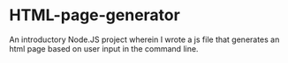 # HTML-page-generator
An introductory Node.JS project wherein I wrote a js file that generates an html page based on user input in the command line.
